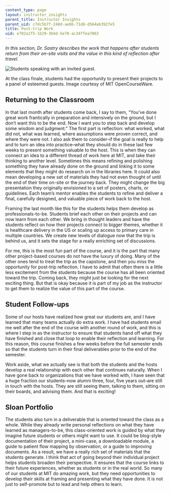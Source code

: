 ```yaml
---
content_type: page
layout: instructor_insights
parent_title: Instructor Insights
parent_uid: c7dc5b7f-248d-ae6b-71d8-d564ab3927e5
title: Post-trip Work
uid: e702a1f5-1b29-364d-5e70-ac34ffea7063
---
```


_In this section, Dr. Sastry describes the work that happens after students return from their on-site visits and the value in this kind of reflection after travel._

![Students speaking with an invited guest.](BASEURL_PLACEHOLDER/resources/mit15_s07s13_class-finale)

At the class finale, students had the opportunity to present their projects to a panel of esteemed guests. Image courtesy of MIT OpenCourseWare.

Returning to the Classroom
--------------------------

In that last month after students come back, I say to them, “You’ve done great work frantically in preparation and intensively on the ground, but I don’t want this to be the end. Now I want you to step back and develop some wisdom and judgment.” The first part is reflection: what worked, what did not, what was learned, where assumptions were proven correct, and where they were not. I also ask them to consider–if the goal is really to help and to turn an idea into practice–what they should do in these last few weeks to present something valuable to the host. This is when they can connect an idea to a different thread of work here at MIT, and take their thinking to another level. Sometimes this means refining and polishing something they have already done on the ground and linking it to some elements that they might do research on in the libraries here. It could also mean developing a new set of materials they had not even thought of until the end of their time on-site or the journey back. They might change the big presentation they originally envisioned to a set of posters, charts, or guidelines. Each team’s mentor enables the students to refine and deliver a final, carefully designed, and valuable piece of work back to the host.

Framing the last month like this for the students helps them develop as professionals-to-be. Students brief each other on their projects and can now learn from each other. We bring in thought leaders and have the students reflect on how their projects connect to bigger themes, whether it is healthcare delivery in the US or scaling up access to primary care in multiple countries. We create new levels of dialogue now that the trip is behind us, and it sets the stage for a really enriching set of discussions.

For me, this is the most fun part of the course, and it is the part that many other project-based courses do not have the luxury of doing. Many of the other ones tend to treat the trip as the capstone, and then you miss the opportunity for post-trip reflection. I have to admit that often there is a little less excitement from the students because the course has all been oriented toward the trip. Coming back, they might just be looking for the next exciting thing. But that is okay because it is part of my job as the instructor to get them to realize the value of this part of the course.

Student Follow-ups
------------------

Some of our hosts have realized how great our students are, and I have learned that many teams actually do extra work. I have had students email me well after the end of the course with another round of work, and this is where I step in as the instructor to ensure that students hand off what they have finished and close that loop to enable their reflection and learning. For this reason, this course finishes a few weeks before the full semester ends so that the students turn in their final deliverables prior to the end of the semester.

Work aside, what we actually see is that both the students and the hosts develop a real relationship with each other that continues naturally. When I have gone back to organizations that we have worked with, I have seen that a huge fraction our students–now alumni three, four, five years out–are still in touch with the hosts. They are still seeing them, talking to them, sitting on their boards, and advising them. And that is exciting!

Sloan Portfolio
---------------

The students also turn in a deliverable that is oriented toward the class as a whole. While they already write personal reflections on what they have learned as managers-to-be, this class-oriented work is guided by what they imagine future students or others might want to use. It could be blog-style documentation of their project, a mini-case, a downloadable module, a guide to patient flow mapping by observation, or a guide to improving documents. As a result, we have a really rich set of materials that the students generate. I think that act of going beyond their individual project helps students broaden their perspective. It ensures that the course links to their future experiences, whether as students or in the real world. So many of our students at MIT do amazing work, but they need opportunities to develop their skills at framing and presenting what they have done. It is not just to self-promote but to lead and help others to learn.